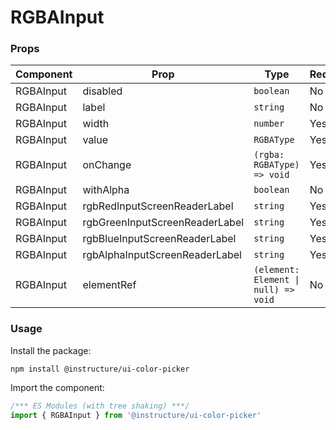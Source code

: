 # RGBAInput



### Props

| Component | Prop | Type | Required | Default | Description |
|-----------|------|------|----------|---------|-------------|
| RGBAInput | disabled | `boolean` | No | - |  |
| RGBAInput | label | `string` | No | - |  |
| RGBAInput | width | `number` | Yes | - |  |
| RGBAInput | value | `RGBAType` | Yes | - |  |
| RGBAInput | onChange | `(rgba: RGBAType) => void` | Yes | - |  |
| RGBAInput | withAlpha | `boolean` | No | `false` |  |
| RGBAInput | rgbRedInputScreenReaderLabel | `string` | Yes | - |  |
| RGBAInput | rgbGreenInputScreenReaderLabel | `string` | Yes | - |  |
| RGBAInput | rgbBlueInputScreenReaderLabel | `string` | Yes | - |  |
| RGBAInput | rgbAlphaInputScreenReaderLabel | `string` | Yes | - |  |
| RGBAInput | elementRef | `(element: Element \| null) => void` | No | - |  |

### Usage

Install the package:

```shell
npm install @instructure/ui-color-picker
```

Import the component:

```javascript
/*** ES Modules (with tree shaking) ***/
import { RGBAInput } from '@instructure/ui-color-picker'
```

